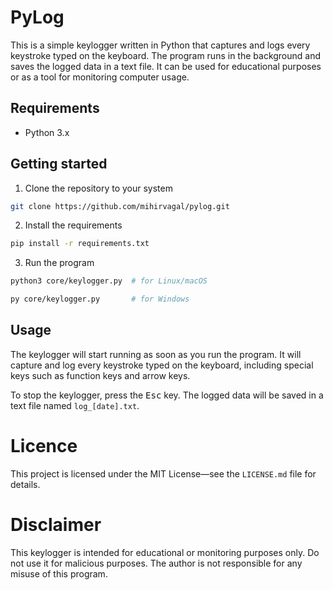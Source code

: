 # PyLog

This is a simple keylogger written in Python that captures and logs every keystroke typed on the keyboard. The program runs in the background and saves the logged data in a text file. It can be used for educational purposes or as a tool for monitoring computer usage.

## Requirements

- Python 3.x

## Getting started

1. Clone the repository to your system
```sh
git clone https://github.com/mihirvagal/pylog.git
```

2. Install the requirements
```sh
pip install -r requirements.txt
```

3. Run the program
```sh
python3 core/keylogger.py  # for Linux/macOS

py core/keylogger.py       # for Windows
```

## Usage

The keylogger will start running as soon as you run the program. It will capture and log every keystroke typed on the keyboard, including special keys such as function keys and arrow keys.

To stop the keylogger, press the <kbd>Esc</kbd> key. The logged data will be saved in a text file named `log_[date].txt`.

# Licence

This project is licensed under the MIT License—see the `LICENSE.md` file for details.

# Disclaimer

This keylogger is intended for educational or monitoring purposes only. Do not use it for malicious purposes. The author is not responsible for any misuse of this program.
